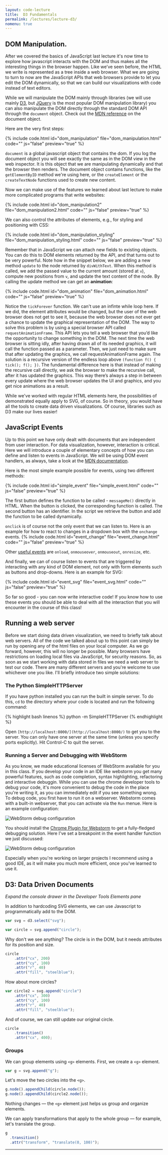 ```yaml
---
layout: code-lecture
title:  D3 Fundamentals
permalink: /lectures/lecture-d3/
nomenu: true
---
```


## DOM Manipulation.
After we covered the basics of JavaScript last lecture it's now time to explore how javascript interacts with the DOM and thus makes all the interesting things in the browser happen. 
Like we’ve seen before, the HTML we write is represented as a tree inside a web browser. What we are going to turn to now are the JavaScript APIs that web browsers provide to let you edit the DOM dynamically, so that we can build our visualizations with code instead of text editors.

While we will manipulate the DOM mainly through libraries (we will use mainly [D3](http://d3js.org/), but [JQuery](https://jquery.com/) is the most popular DOM manipulation library) you can also manipulate the DOM directly through the standard DOM API through the ``document`` object. Check out the [MDN reference](https://developer.mozilla.org/en-US/docs/Web/API/document) on the document object.

Here are the very first steps:

{% include code.html id="dom_manipulation" file="dom_manipulation.html" code="" js="false" preview="true" %}

``document`` is a global javascript object that contains the dom. If you log the document object you will see exactly the same as in the DOM view in the web inspector. It is this object that we are manipulating dynamically and that the browser then renders. The document object contains functions, like the ```getElementByID``` method we're using here, or the ```createElement``` or the ```createTextNode``` functions used to create new content.

Now we can make use of the features we learned about last lecture to make more complicated programs that write websites: 

{% include code.html id="dom_manipulation2" file="dom_manipulation2.html" code="" js="false" preview="true" %}


We can also control the attributes of elements, e.g., for styling and positioning with CSS:

{% include code.html id="dom_manipulation_styling" file="dom_manipulation_styling.html" code="" js="false" preview="true" %}

Remember that in JavaScript we can attach new fields to existing objects. You can do this to DOM elements returned by the API, and that turns out to be very powerful. Note how in the snippet below, we are adding a new method ```update``` to the node returned by ```divWithText```. When this method is called, we add the passed value to the current amount (stored at ```v```), compute new positions from ```v```, and update the text content of the node. By calling the update method we can get an **animation**:


{% include code.html id="dom_animation" file="dom_animation.html" code="" js="false" preview="true" %}

Notice the ```tickForever``` function. We can't use an infinte while loop here. If we did, the element attributes would be changed, but the user of the web browser does not get to see it, because the web browser does not ever get a chance to update the graphical representation of the DOM. The way to solve this problem is by using a special browser API called ```requestAnimationFrame```. This API lets you tell a web browser that you’d like the opportunity to change something in the DOM. The next time the web browser is sitting idly, after having drawn all of its needed graphics, it will call the function passed as a parameter. Then, we just need to make sure that after updating the graphics, we call requestAnimationFrame again. The solution is a recursive version of the endless loop above ```(function f() { tick(); f(); })```. The fundamental difference here is that instead of making the recursive call directly, we ask the browser to make the recursive call, after it has updated the graphics. This way there’s always a step in between every update where the web browser updates the UI and graphics, and you get nice animations as a result.

While we've worked with regular HTML elements here, the possibilities of demonstrated equally apply to SVG, of course. So in theory, you would have all the tools to create data driven visualizations. Of course, libraries such as D3 make our lives easier!


## JavaScript Events

Up to this point we have only dealt with documents that are independent from user interaction. For data visualization, however, interaction is critical. Here we will introduce a couple of elementary concepts of how you can define and listen to events in JavaScript. We will be using DOM event handlers, as always, take a look at the [MDN documentation](https://developer.mozilla.org/en-US/docs/Web/Guide/Events/Event_handlers).

Here is the most simple example possible for events, using two different methods:

{% include code.html id="simple_event" file="simple_event.html" code="" js="false" preview="true" %}

The first button defines the function to be called - ```messageMe()``` directly in HTML. When the button is clicked, the corresponding function is called. The second button has an identifier. In the script we retrieve the button and add the function to be called dynamically. 

``onclick`` is of course not the only event that we can listen to. Here is an example for how to react to changes in a dropdown box with the ```onchange``` events. 
{% include code.html id="event_change" file="event_change.html" code="" js="false" preview="true" %}

Other [useful events](https://developer.mozilla.org/en-US/docs/Web/API/GlobalEventHandlers) are ```onload```, ```onmouseover```, ```onmouseout```, ```onresize```, etc.  


And finally, we can of course listen to events that are triggered by interacting with any kind of DOM element, not only with form elements such as buttons and drop-downs. Here is an example for SVG:

{% include code.html id="event_svg" file="event_svg.html" code="" js="false" preview="true" %}

So far so good - you can now write interactive code! If you know how to use these events you should be able to deal with all the interaction that you will encounter in the course of this class!

## Running a web server

Before we start doing data driven visualization, we need to briefly talk about web servers. All of the code we talked about up to this point can simply be run by opening any of the html files on your local computer. As we go forward, however, this will no longer be possible. Many browsers have restrictions on loading local files via JavaScript, for security reasons. So, as soon as we start working with data stored in files we need a web server to test our code. There are many different servers and you're welcome to use whichever one you like. I'll briefly introduce two simple solutions:

### The Python SimpleHTTPServer

If you have python installed you can run the built in simple server. To do this, `cd` to the directory where your code is located and run the following command: 

{% highlight bash linenos %}
python -m SimpleHTTPServer
{% endhighlight %}

Open `[http://localhost:8000/](http://localhost:8000/)` to get you to the server.
You can only have one server at the same time (unless you specify ports explicitly). Hit Control-C to quit the server. 

### Running a Server and Debugging with WebStorm

As you know, we made educational licenses of WebStorm available for you in this class. If you develop your code in an IDE like webstorm you get many powerful features, such as code completion, syntax highlighting, refactoring and interactive debuggin. While you can use the chrome developer tools to debug your code, it's more convenient to debug the code in the place you're writing it, as you can immediately edit if you see something wrong. To debug code, you first have to run it on a webserver. Webstorm comes with a built-in webserver, that you can activate via the `Run` menue. Here is an example configuration:

![WebStorm debug configuration](images/debug_config.png)

You should install the [Chrome Plugin for Webstorm](https://www.jetbrains.com/webstorm/help/using-jetbrains-chrome-extension.html) to get a fully-fledged debugging solution. Here I've set a breakpoint in the event handler function we just discussed: 

![WebStorm debug configuration](images/debugging.png)

Especially when you're working on larger projects I recommend using a good IDE, as it will make you much more efficient, once you've learned to use it. 


## D3: Data Driven Documents

*Expand the console drawer in the Developer Tools Elements pane*

In addition to hardcoding SVG elements, we can use Javascript to programmatically add to the DOM.

```js
var svg = d3.select("svg");

var circle = svg.append("circle");
```

Why don't we see anything? The circle is in the DOM, but it needs attributes for its position and size.

```js
circle
    .attr("cx", 200)
    .attr("cy", 100)
    .attr("r", 40)
    .attr("fill", "steelblue");
```

How about more circles?

```js
var circle2 = svg.append("circle")
    .attr("cx", 300)
    .attr("cy", 100)
    .attr("r", 40)
    .attr("fill", "steelblue");
```

And of course, we can still update our original circle.

```js
circle
	.transition()
    .attr("cx", 400);
```

### Groups

We can group elements using `<g>` elements. First, we create a `<g>` element.

```js
var g = svg.append("g");
```

Let's move the two circles into the `<g>`.

```js
g.node().appendChild(circle.node());
g.node().appendChild(circle2.node());
```

Nothing changes — the `<g>` element just helps us group and organize elements.

We can apply transformations that apply to the whole group — for example, let's translate the group.

```js
g
  .transition()
  .attr("transform", "translate(0, 100)");
```

---

